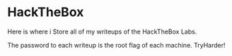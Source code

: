 # HackTheBox

Here is where i Store all of my writeups of the HackTheBox Labs.

The password to each writeup is the root flag of each machine.
TryHarder!
